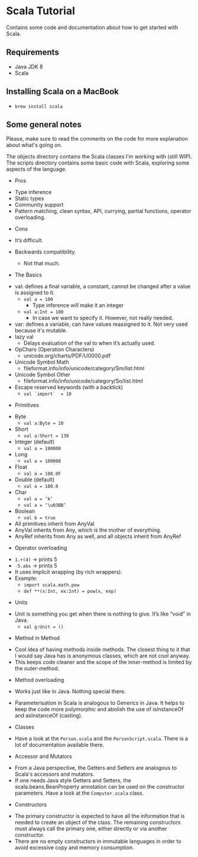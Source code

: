 # Scala Tutorial

Contains some code and documentation about how to get started with Scala.

## Requirements

* Java JDK 8
* Scala

## Installing Scala on a MacBook

- ```brew install scala```

## Some general notes

Please, make sure to read the comments on the code for more explanation about what's
going on.

The objects directory contains the Scala classes I'm working with (still WIP).
The scripts directory contains some basic code with Scala, exploring some aspects of
the language.

- Pros
* Type inference
* Static types
* Community support
* Pattern matching, clean syntax, API, currying, partial functions, operator overloading.

- Cons
* It’s difficult.
* Backwards compatibility.
    * Not that much.

* The Basics
- val: defines a final variable, a constant, cannot be changed after a value is assigned to it.
    - ```val a = 100```
        - Type inference will make it an integer
    - ```val a:Int = 100```
        - In case we want to specify it. However, not really needed.
- var: defines a variable, can have values reassigned to it. Not very used because it's mutable.
- lazy val
    - Delays evaluation of the val to when it’s actually used.
- OpChars (Operation Characters)
    - unicode.org/charts/PDF/U0000.pdf
- Unicode Symbol Math
    - fileformat.info/info/unicode/category/Sm/list.html
- Unicode Symbol Other
    - fileformat.info/info/unicode/category/So/list.html
- Escape reserved keywords (with a backtick)
    - ```val `import`  = 10```

* Primitives
- Byte
    - ```val a:Byte = 10```
- Short
    - ```val a:Short = 130```
- Integer (default)
    - ```val a = 100000```
- Long
    - ```val a = 100000```
- Float
    - ```val a = 100.0F```
- Double (default)
    - ```val a = 100.0```
- Char
    - ```val a = ‘k’```
    - ```val a = ‘\u03BB’```
- Boolean
    - ```val b = true```
- All primitives inherit from AnyVal
- AnyVal inherits from Any, which is the mother of everything.
- AnyRef inherits from Any as well, and all objects inherit from AnyRef

* Operator overloading
- ```1.+(4)``` -> prints 5
- ```-5.abs``` -> prints 5
- It uses implicit wrapping (by rich wrappers).
- Example:
    - ```import scala.math.pow```
    - ```def **(x:Int, ex:Int) = pow(x, exp)```

* Units
- Unit is something you get when there is nothing to give. It’s like “void” in Java.
    - ```val g:Unit = ()```

* Method in Method
- Cool idea of having methods inside methods. The closest thing to it that I would say Java has is anonymous classes, which are not cool anyway.
- This keeps code cleaner and the scope of the inner-method is limited by the outer-method.
* Method overloading
- Works just like in Java. Nothing special there.

* Parameterisation in Scala is analogous to Generics in Java. It helps to keep the code more polymorphic and abolish the use of isInstanceOf and asInstanceOf (casting).

* Classes
- Have a look at the ```Person.scala``` and the ```PersonScript.scala```. There is a lot of documentation available there.

* Accessor and Mutators
- From a Java perspective, the Getters and Setters are analogous to Scala's accessors and mutators.
- If one needs Java style Getters and Setters, the scala.beans.BeanProperty annotation can be used on the constructor parameters.
  Have a look at the ```Computer.scala``` class.

* Constructors
- The primary constructor is expected to have all the information that is needed to create an object of the class. The remaining constructors
  must always call the primary one, either directly or via another constructor.
- There are no empty constructors in immutable languages in order to avoid excessive copy and memory consumption.
